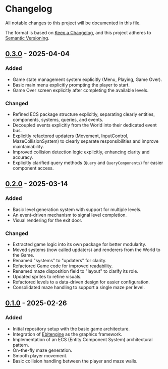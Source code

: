 # Changelog

All notable changes to this project will be documented in this file.

The format is based on [Keep a Changelog](https://keepachangelog.com/en/1.0.0/), and this project adheres to [Semantic Versioning](https://semver.org/spec/v2.0.0.html).

## [0.3.0] - 2025-04-04

### Added
- Game state management system explicitly (Menu, Playing, Game Over).
- Basic main menu explicitly prompting the player to start.
- Game Over screen explicitly after completing the available levels.

### Changed
- Refined ECS package structure explicitly, separating clearly entities, components, systems, queries, and events.
- Decoupled events explicitly from the World into their dedicated event bus.
- Explicitly refactored updaters (Movement, InputControl, MazeCollisionSystem) to clearly separate responsibilities and improve maintainability.
- Improved collision detection logic explicitly, enhancing clarity and accuracy.
- Explicitly clarified query methods (`Query` and `QueryComponents`) for easier component access.

## [0.2.0] - 2025-03-14

### Added
- Basic level generation system with support for multiple levels.
- An event-driven mechanism to signal level completion.
- Visual rendering for the exit door.

### Changed
- Extracted game logic into its own package for better modularity.
- Moved systems (now called updaters) and renderers from the World to the Game.
- Renamed "systems" to "updaters" for clarity.
- Refactored Game code for improved readability.
- Renamed maze disposition field to "layout" to clarify its role.
- Updated sprites to refine visuals.
- Refactored levels to a data-driven design for easier configuration.
- Consolidated maze handling to support a single maze per level.

## [0.1.0] - 2025-02-26

### Added
- Initial repository setup with the basic game architecture.
- Integration of [Ebitengine](https://ebiten.org/) as the graphics framework.
- Implementation of an ECS (Entity Component System) architectural pattern.
- On-the-fly maze generation.
- Smooth player movement.
- Basic collision handling between the player and maze walls.

[Unreleased]: https://github.com/juanancid/maze-adventure/compare/v0.3.0...HEAD
[0.3.0]: https://github.com/juanancid/maze-adventure/compare/v0.2.0...v0.3.0
[0.2.0]: https://github.com/juanancid/maze-adventure/compare/v0.1.0...v0.2.0
[0.1.0]: https://github.com/juanancid/maze-adventure/releases/tag/v0.1.0
